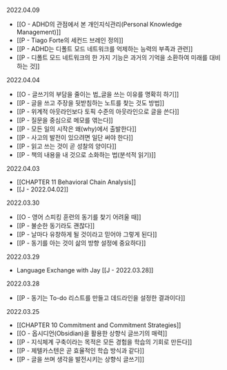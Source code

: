 2022.04.09
- [[O - ADHD의 관점에서 본 개인지식관리(Personal Knowledge Management)]]
- [[P - Tiago Forte의 세컨드 브레인 정의]]
- [[P - ADHD는 디폴트 모드 네트워크를 억제하는 능력의 부족과 관련]]
- [[P - 디폴트 모드 네트워크의 한 가지 기능은 과거의 기억을 소환하여 미래를 대비하는 것]]

2022.04.04
- [[O - 글쓰기의 부담을 줄이는 법_글을 쓰는 이유를 명확히 하기]]
- [[P - 글을 쓰고 주장을 뒷받침하는 노트를 찾는 것도 방법]]
- [[P - 위계적 아웃라인보다 토픽 수준의 아웃라인으로 글을 쓴다]]
- [[P - 질문을 중심으로 메모를 엮는다]]
- [[P - 모든 일의 시작은 왜(why)에서 출발한다]]
- [[P - 사고의 발전이 있으려면 일단 써야 한다]]
- [[P - 읽고 쓰는 것이 곧 성찰의 양이다]]
- [[P - 책의 내용을 내 것으로 소화하는 법(분석적 읽기)]]

2022.04.03
- [[CHAPTER 11 Behavioral Chain Analysis]]
- [[J - 2022.04.02]]

2022.03.30
- [[O - 영어 스피킹 훈련의 동기를 찾기 어려울 때]]
- [[P - 불순한 동기라도 괜찮다]]
- [[P - 날마다 유창하게 될 것이라고 믿어야 그렇게 된다]]
- [[P - 동기를 아는 것이 삶의 방향 설정에 중요하다]]

2022.03.29
- Language Exchange with Jay [[J - 2022.03.28]] 

2022.03.28
- [[P - 동기는 To-do 리스트를 만들고 데드라인을 설정한 결과이다]]

2022.03.25
- [[CHAPTER 10 Commitment and Commitment Strategies]] 
- [[O - 옵시디언(Obsidian)을 활용한 상향식 글쓰기의 매력]] 
- [[P - 지식체계 구축이라는 목적은 모든 경험을 학습의 기회로 만든다]] 
- [[P - 제텔카스텐은 곧 효율적인 학습 방식과 같다]] 
- [[P - 글을 쓰며 생각을 발전시키는 상향식 글쓰기]] 